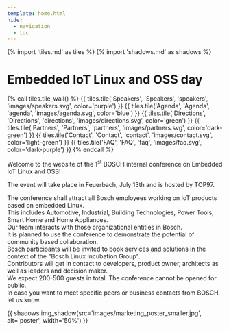```yaml
---
template: home.html
hide:
  - navigation
  - toc
---
```


{% import 'tiles.md' as tiles %}
{% import 'shadows.md' as shadows %}

# Embedded IoT Linux and OSS day

{% call tiles.tile_wall() %}
  {{ tiles.tile('Speakers', 'Speakers', 'speakers', 'images/speakers.svg', color='purple') }}
  {{ tiles.tile('Agenda', 'Agenda', 'agenda', 'images/agenda.svg', color='blue') }}
  {{ tiles.tile('Directions', 'Directions', 'directions', 'images/directions.svg', color='green') }}
  {{ tiles.tile('Partners', 'Partners', 'partners', 'images/partners.svg', color='dark-green') }}
  {{ tiles.tile('Contact', 'Contact', 'contact', 'images/contact.svg', color='light-green') }}
  {{ tiles.tile('FAQ', 'FAQ', 'faq', 'images/faq.svg', color='dark-purple') }}
{% endcall %}

Welcome to the website of the 1<sup>st</sup> BOSCH internal conference on
Embedded IoT Linux and OSS!

The event will take place in Feuerbach, July 13th and is hosted by TOP97.

The conference shall attract all Bosch employees working on IoT products based
on embedded Linux.  
This includes Automotive, Industrial, Building Technologies, Power Tools, Smart
Home and Home Appliances.  
Our team interacts with those organizational entities in Bosch.  
It is planned to use the conference to demonstrate the potential of community
based collaboration.  
 Bosch participants will be invited to book services and solutions in the context
of the "Bosch Linux Incubation Group".  
Contributors will get in contact to developers, product owner, architects as
well as leaders and decision maker.  
We expect 200-500 guests in total. The conference cannot be opened for public.  
In case you want to meet specific peers or business contacts from BOSCH, let us
know.

{{ shadows.img_shadow(src='images/marketing_poster_smaller.jpg', alt='poster', width='50%') }}